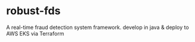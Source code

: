 # robust-fds
A real-time fraud detection system framework.
develop in java & deploy to AWS EKS via Terraform
